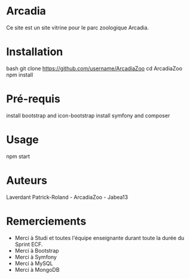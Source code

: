 # Arcadia
Ce site est un site vitrine pour le parc zoologique Arcadia.

# Installation

bash
git clone https://github.com/username/ArcadiaZoo
cd ArcadiaZoo
npm install

# Pré-requis

install bootstrap and icon-bootstrap
install symfony and composer

# Usage

npm start

# Auteurs

Laverdant Patrick-Roland - ArcadiaZoo - Jabea13

# Remerciements

- Merci à Studi et toutes l'équipe enseignante durant toute la durée du Sprint ECF.
- Merci à Bootstrap
- Merci à Symfony
- Merci à MySQL
- Merci à MongoDB
